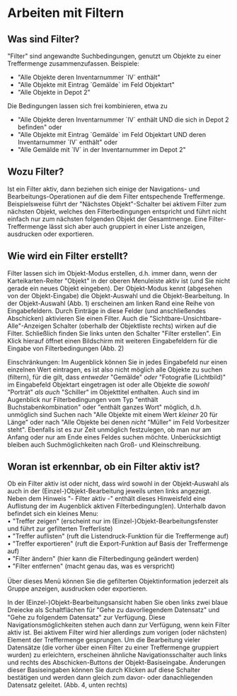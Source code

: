 Arbeiten mit Filtern
====================

Was sind Filter?
----------------

\"Filter\" sind angewandte Suchbedingungen, genutzt um Objekte zu einer
Treffermenge zusammenzufassen. Beispiele:

-   \"Alle Objekte deren Inventarnummer \`IV\` enthält\"
-   \"Alle Objekte mit Eintrag \`Gemälde\` im Feld Objektart\"
-   \"Alle Objekte in Depot 2\"

Die Bedingungen lassen sich frei kombinieren, etwa zu

-   \"Alle Objekte deren Inventarnummer \`IV\` enthält UND die sich in
    Depot 2 befinden\" oder
-   \"Alle Objekte mit Eintrag \`Gemälde\` im Feld Objektart UND deren
    Inventarnummer \`IV\` enthält\" oder
-   \"Alle Gemälde mit \`IV\` in der Inventarnummer im Depot 2\"

Wozu Filter?
------------

Ist ein Filter aktiv, dann beziehen sich einige der Navigations- und
Bearbeitungs-Operationen auf die dem Filter entspechende Treffermenge.
Beispielsweise führt der \"Nächstes Objekt\"-Schalter bei aktivem Filter
zum nächsten Objekt, welches den Filterbedingungen entspricht und führt
nicht einfach nur zum nächsten folgenden Objekt der Gesamtmenge. Eine
Filter-Treffermenge lässt sich aber auch gruppiert in einer Liste
anzeigen, ausdrucken oder exportieren.

Wie wird ein Filter erstellt?
-----------------------------

Filter lassen sich im Objekt-Modus erstellen, d.h. immer dann, wenn der
Karteikarten-Reiter \"Objekt\" in der oberen Menuleiste aktiv ist (und
Sie nicht gerade ein neues Objekt eingeben). Der Objekt-Modus kennt
(abgesehen von der Objekt-Eingabe) die Objekt-Auswahl und die
Objekt-Bearbeitung. In der Objekt-Auswahl (Abb. 1) erscheinen am linken
Rand eine Reihe von Eingabefeldern. Durch Einträge in diese Felder (und
anschließendes Abschicken) aktivieren Sie einen Filter. Auch die
\"Sichtbare-Unsichtbare-Alle\"-Anzeigen Schalter (oberhalb der
Objektliste rechts) wirken auf die Filter. Schließlich finden Sie links
unten den Schalter \"Filter erstellen\". Ein Klick hierauf öffnet einen
Bildschirm mit weiteren Eingabefeldern für die Eingabe von
Filterbedingungen (Abb. 2)


Einschränkungen: Im Augenblick können Sie in jedes Eingabefeld nur einen
einzelnen Wert eintragen, es ist also nicht möglich alle Objekte zu
suchen (filtern), für die gilt, dass *entweder* \"Gemälde\" *oder*
\"Fotografie (Lichtbild)\" im Eingabefeld Objektart eingetragen ist oder
alle Objekte die *sowohl* \"Porträt\" *als auch* \"Schiller\" im
Objekttitel enthalten. Auch sind im Augenblick nur Filterbedingungen vom
Typ \"enthält Buchstabenkombination\" oder \"enthält ganzes Wort\"
möglich, d.h. unmöglich sind Suchen nach \"Alle Objekte mit einem Wert
*kleiner* 20 für Länge\" oder nach \"Alle Objekte bei denen *nicht*
\"Müller\" im Feld Vorbesitzer steht\". Ebenfalls ist es zur Zeit
unmöglich festzulegen, ob man nur am Anfang oder nur am Ende eines
Feldes suchen möchte. Unberücksichtigt bleiben auch Suchmöglichkeiten
nach Groß- und Kleinschreibung.

Woran ist erkennbar, ob ein Filter aktiv ist?
---------------------------------------------


Ob ein Filter aktiv ist oder nicht, dass wird sowohl in der
Objekt-Auswahl als auch in der (Einzel-)Objekt-Bearbeitung jeweils unten
links angezeigt. Neben dem Hinweis \"- Filter aktiv -\" enthält dieses
Hinweisfeld eine Auflistung der im Augenblick aktiven
Filterbedingung(en). Unterhalb davon befindet sich ein kleines Menu:\
• \"Treffer zeigen\" (erscheint nur im
(Einzel-)Objekt-Bearbeitungsfenster und führt zur gefilterten
Trefferliste)\
• \"Treffer auflisten\" (ruft die Listendruck-Funktion für die
Treffermenge auf)\
• \"Treffer exportieren\" (ruft die Export-Funktion auf Basis der
Treffermenge auf)\
• \"Filter ändern\" (hier kann die Filterbedingung geändert werden)\
• \"Filter entfernen\" (macht genau das, was es verspricht)\
\
Über dieses Menü können Sie die gefilterten Objektinformation jederzeit
als Gruppe anzeigen, ausdrucken oder exportieren.

In der (Einzel-)Objekt-Bearbeitungsansicht haben Sie oben links zwei
blaue Dreiecke als Schaltflächen für \"Gehe zu davorliegendem
Datensatz\" und \"Gehe zu folgendem Datensatz\" zur Verfügung. Diese
Navigationsmöglichkeiten stehen auch dann zur Verfügung, wenn kein
Filter aktiv ist. Bei aktivem Filter wird hier allerdings zum vorigen
(oder nächsten) Element der Treffermenge gesprungen. Um die Bearbeitung
vieler Datensätze (die vorher über einen Filter zu einer Treffermenge
gruppiert wurden) zu erleichtern, erscheinen ähnliche
Navigationsschalter auch links und rechts des Abschicken-Buttons der
Objekt-Basiseingabe. Änderungen dieser Basiseingaben können Sie durch
Klicken auf diese Schalter bestätigen und werden dann gleich zum davor-
oder danachliegenden Datensatz geleitet. (Abb. 4, unten rechts)

